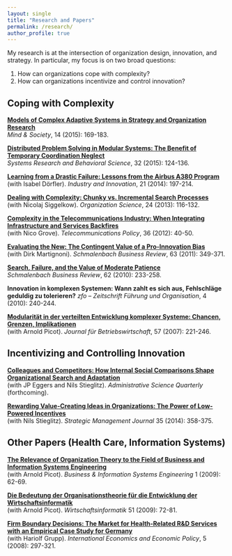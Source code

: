 ```yaml
---
layout: single
title: "Research and Papers"
permalink: /research/
author_profile: true
---
```


My research is at the intersection of organization design, innovation, and strategy. In particular, my focus is on two broad questions:

1. How can organizations cope with complexity?
2. How can organizations incentivize and control innovation?

## Coping with Complexity

**[Models of Complex Adaptive Systems in Strategy and Organization Research](http://doi.org/10.1007/s11299-015-0168-x)**  
*Mind & Society*, 14 (2015): 169-183.

**[Distributed Problem Solving in Modular Systems: The Benefit of Temporary Coordination Neglect](http://dx.doi.org/10.1002/sres.2218)**  
*Systems Research and Behavioral Science*, 32 (2015): 124-136.

**[Learning from a Drastic Failure: Lessons from the Airbus A380 Program](http://dx.doi.org/10.1080/13662716.2014.910891)**  
(with Isabel Dörfler). *Industry and Innovation*, 21 (2014): 197-214.

**[Dealing with Complexity: Chunky vs. Incremental Search Processes](https://doi.org/10.1287/orsc.1110.0729)**  
(with Nicolaj Siggelkow). *Organization Science*, 24 (2013): 116-132.

**[Complexity in the Telecommunications Industry: When Integrating Infrastructure and Services Backfires](https://doi.org/10.1016/j.telpol.2011.11.019)**  
(with Nico Grove). *Telecommunications Policy*, 36 (2012): 40-50.

**[Evaluating the New: The Contingent Value of a Pro-Innovation Bias](https://doi.org/10.1007/BF03396826)**  
(with Dirk Martignoni). *Schmalenbach Business Review*, 63 (2011): 349-371.

**[Search, Failure, and the Value of Moderate Patience](https://doi.org/10.1007/BF03396806)**  
*Schmalenbach Business Review*, 62 (2010): 233-258.

**Innovation in komplexen Systemen: Wann zahlt es sich aus, Fehlschläge geduldig zu tolerieren?**
*zfo – Zeitschrift Führung und Organisation*, 4 (2010): 240-244.

**[Modularität in der verteilten Entwicklung komplexer Systeme: Chancen, Grenzen, Implikationen](https://doi.org/10.1007/s11301-007-0029-8)**  
(with Arnold Picot). *Journal für Betriebswirtschaft*, 57 (2007): 221-246.

## Incentivizing and Controlling Innovation

**[Colleagues and Competitors: How Internal Social Comparisons Shape Organizational Search and Adaptation](http://dx.doi.org/10.1177/0001839218766310)**  
(with JP Eggers and Nils Stieglitz). *Administrative Science Quarterly* (forthcoming).

**[Rewarding Value-Creating Ideas in Organizations: The Power of Low-Powered Incentives](http://dx.doi.org/10.1002/smj.2093)**  
(with Nils Stieglitz). *Strategic Management Journal* 35 (2014): 358-375.

## Other Papers (Health Care, Information Systems)

**[The Relevance of Organization Theory to the Field of Business and Information Systems Engineering](https://doi.org/10.1007/s12599-008-0027-y)**  
(with Arnold Picot). *Business & Information Systems Engineering* 1 (2009): 62-69.

**[Die Bedeutung der Organisationstheorie für die Entwicklung der Wirtschaftsinformatik](https://doi.org/10.1007/s11576-008-0135-9)**  
(with Arnold Picot). *Wirtschaftsinformatik* 51 (2009): 72-81.

**[Firm Boundary Decisions: The Market for Health-Related R&D Services with an Empirical Case Study for Germany](https://doi.org/10.1007/s10368-008-0116-x)**  
(with Hariolf Grupp). *International Economics and Economic Policy*, 5 (2008): 297-321.
